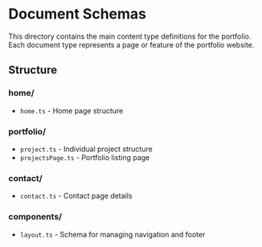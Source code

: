 # Document Schemas

This directory contains the main content type definitions for the portfolio. Each document type represents a page or feature of the portfolio website.

## Structure

### home/

- `home.ts` - Home page structure

### portfolio/

- `project.ts` - Individual project structure
- `projectsPage.ts` - Portfolio listing page

### contact/

- `contact.ts` - Contact page details

### components/

- `layout.ts` - Schema for managing navigation and footer
